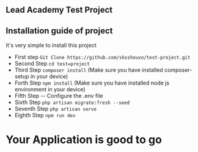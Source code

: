 ## Lead Academy Test Project
## Installation guide of project

It's very simple to install this project

- First step
`Git Clone https://github.com/sksshouvo/test-project.git`
- Second Step
`cd test=project`
- Third Step
`composer install` (Make sure you have installed composer-setup in your device)
- Forth Step
`npm install` (Make sure you have installed node js environment in your device)
- Fifth Step
-- Configure the .env file
- Sixth Step
`php artisan migrate:fresh --seed`
- Seventh Step
`php artisan serve`
- Eighth Step
`npm run dev`

# Your Application is good to go